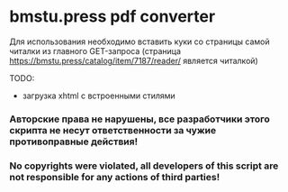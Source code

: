 # bmstu.press pdf converter

Для использования необходимо вставить куки со страницы самой читалки из главного GET-запроса (страница https://bmstu.press/catalog/item/7187/reader/ является читалкой)

TODO:
- загрузка xhtml с встроенными стилями

### Авторские права не нарушены, все разработчики этого скрипта не несут ответственности за чужие противоправные действия!

### No copyrights were violated, all developers of this script are not responsible for any actions of third parties!
